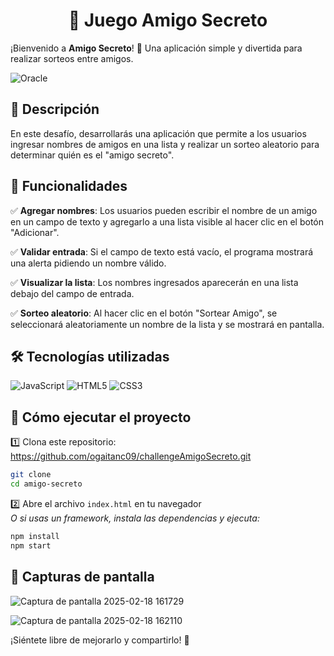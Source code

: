 <h1 align="center"> 🎁 Juego Amigo Secreto </h1>

¡Bienvenido a **Amigo Secreto**! 🎉 Una aplicación simple y divertida para realizar sorteos entre amigos.  

![Oracle](https://img.shields.io/badge/Oracle-F80000?style=for-the-badge&logo=oracle&logoColor=white)

## 📌 Descripción  

En este desafío, desarrollarás una aplicación que permite a los usuarios ingresar nombres de amigos en una lista y realizar un sorteo aleatorio para determinar quién es el "amigo secreto".  

## 🚀 Funcionalidades  

✅ **Agregar nombres**: Los usuarios pueden escribir el nombre de un amigo en un campo de texto y agregarlo a una lista visible al hacer clic en el botón "Adicionar".  

✅ **Validar entrada**: Si el campo de texto está vacío, el programa mostrará una alerta pidiendo un nombre válido.  

✅ **Visualizar la lista**: Los nombres ingresados aparecerán en una lista debajo del campo de entrada.  

✅ **Sorteo aleatorio**: Al hacer clic en el botón "Sortear Amigo", se seleccionará aleatoriamente un nombre de la lista y se mostrará en pantalla.  

## 🛠️ Tecnologías utilizadas  

![JavaScript](https://img.shields.io/badge/javascript-%23323330.svg?style=for-the-badge&logo=javascript&logoColor=%23F7DF1E)
![HTML5](https://img.shields.io/badge/html5-%23E34F26.svg?style=for-the-badge&logo=html5&logoColor=white)
![CSS3](https://img.shields.io/badge/css3-%231572B6.svg?style=for-the-badge&logo=css3&logoColor=white)


## 🎯 Cómo ejecutar el proyecto  

1️⃣ Clona este repositorio:  https://github.com/ogaitanc09/challengeAmigoSecreto.git
   ```bash
   git clone 
   cd amigo-secreto
   ```  

2️⃣ Abre el archivo `index.html` en tu navegador  
   _O si usas un framework, instala las dependencias y ejecuta:_  
   ```bash
   npm install  
   npm start  
   ```  

## 📸 Capturas de pantalla  

![Captura de pantalla 2025-02-18 161729](https://github.com/user-attachments/assets/66bc1fcb-244d-430a-a7ed-d17b02e6fa3d)

  ![Captura de pantalla 2025-02-18 162110](https://github.com/user-attachments/assets/5221e74a-90e6-4fd3-ba08-ec8eae5ec455)


 ¡Siéntete libre de mejorarlo y compartirlo! 🚀  

